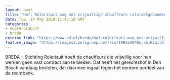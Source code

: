 ```yaml
---
layout: post
title: "Hof: Rolerisuit mag met vrijwillige chauffeurs rolstoelgebonden personen blijven rondrijden"
date: Tue, 14 May 2019 11:43:18 GMT
categories: 
- noord-brabant 
- breda 
externe_link: "https://www.ad.nl/breda/hof-rolerisuit-mag-met-vrijwillige-chauffeurs-rolstoelgebonden-personen-blijven-rondrijden~a75f93eb/"
feature_image: "https://images3.persgroep.net/rcs/IRR5oV84Ro_k5iK2qilXIJLV528/diocontent/102135569/_fitwidth/400/?appId=21791a8992982cd8da851550a453bd7f&quality=0.7"
---
```


BREDA – Stichting Rolerisuit hoeft de chauffeurs die vrijwillig voor hen werken geen vast contract aan te bieden. Dat heeft het gerechtshof in Den Bosch vandaag besloten, dat daarmee ingaat tegen het eerdere oordeel van de rechtbank.
